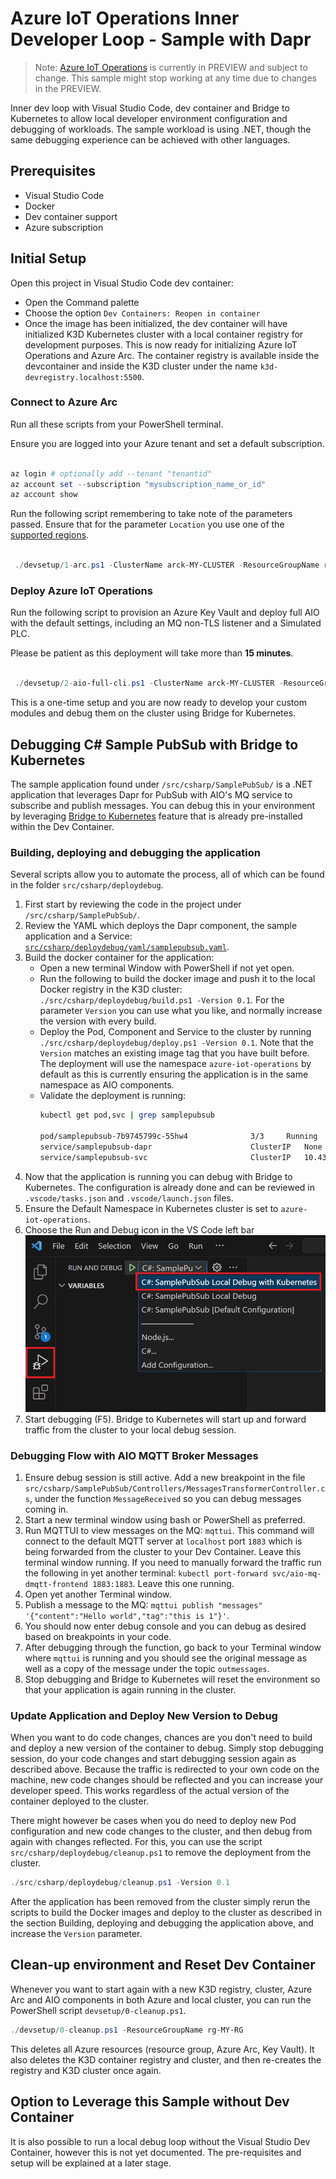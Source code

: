 # Azure IoT Operations Inner Developer Loop - Sample with Dapr

> Note: [Azure IoT Operations](https://learn.microsoft.com/en-us/azure/iot-operations/) is currently in PREVIEW and subject to change. This sample might stop working at any time due to changes in the PREVIEW.

Inner dev loop with Visual Studio Code, dev container and Bridge to Kubernetes to allow local developer environment configuration and debugging of workloads.
The sample workload is using .NET, though the same debugging experience can be achieved with other languages.

## Prerequisites

- Visual Studio Code
- Docker
- Dev container support
- Azure subscription

## Initial Setup

Open this project in Visual Studio Code dev container:

- Open the Command palette
- Choose the option `Dev Containers: Reopen in container`
- Once the image has been initialized, the dev container will have initialized K3D Kubernetes cluster with a local container registry for development purposes. This is now ready for initializing Azure IoT Operations and Azure Arc. The container registry is available inside the devcontainer and inside the K3D cluster under the name `k3d-devregistry.localhost:5500`.

### Connect to Azure Arc

Run all these scripts from your PowerShell terminal.

Ensure you are logged into your Azure tenant and set a default subscription.

```powershell
 
az login # optionally add --tenant "tenantid"
az account set --subscription "mysubscription_name_or_id"
az account show

```

Run the following script remembering to take note of the parameters passed. Ensure that for the parameter `Location` you use one of the [supported regions](https://learn.microsoft.com/en-us/azure/iot-operations/get-started/quickstart-deploy?tabs=linux).

```powershell
 
 ./devsetup/1-arc.ps1 -ClusterName arck-MY-CLUSTER -ResourceGroupName rg-MY-RG -Location northeurope

```

### Deploy Azure IoT Operations

Run the following script to provision an Azure Key Vault and deploy full AIO with the default settings,  including an MQ non-TLS listener and a Simulated PLC.

Please be patient as this deployment will take more than **15 minutes**.

```powershell
 
 ./devsetup/2-aio-full-cli.ps1 -ClusterName arck-MY-CLUSTER -ResourceGroupName rg-MY-RG -KeyVaultName kv-MY-KEYVAULTNAME

```

This is a one-time setup and you are now ready to develop your custom modules and debug them on the cluster using Bridge for Kubernetes.

## Debugging C# Sample PubSub with Bridge to Kubernetes

The sample application found under `/src/csharp/SamplePubSub/` is a .NET application that leverages Dapr for PubSub with AIO's MQ service to subscribe and publish messages. You can debug this in your environment by leveraging [Bridge to Kubernetes]() feature that is already pre-installed within the Dev Container.

### Building, deploying and debugging the application

Several scripts allow you to automate the process, all of which can be found in the folder `src/csharp/deploydebug`.

1. First start by reviewing the code in the project under `/src/csharp/SamplePubSub/`.
2. Review the YAML which deploys the Dapr component, the sample application and a Service: [`src/csharp/deploydebug/yaml/samplepubsub.yaml`](src/csharp/deploydebug/yaml/samplepubsub.yaml).
3. Build the docker container for the application:
    - Open a new terminal Window with PowerShell if not yet open.
    - Run the following to build the docker image and push it to the local Docker registry in the K3D cluster: ` ./src/csharp/deploydebug/build.ps1 -Version 0.1 `. For the parameter `Version` you can use what you like, and normally increase the version with every build.
    - Deploy the Pod, Component and Service to the cluster by running `./src/csharp/deploydebug/deploy.ps1 -Version 0.1`. Note that the `Version` matches an existing image tag that you have built before. The deployment will use the namespace `azure-iot-operations` by default as this is currently ensuring the application is in the same namespace as AIO components.
    - Validate the deployment is running:
        ```bash
        kubectl get pod,svc | grep samplepubsub

        pod/samplepubsub-7b9745799c-55hw4              3/3     Running   0             16m
        service/samplepubsub-dapr                      ClusterIP   None            <none>        80/TCP,50001/TCP,50002/TCP,9090/TCP             2d17h
        service/samplepubsub-svc                       ClusterIP   10.43.76.40     <none>        5111/TCP             2d17h
        ```
4. Now that the application is running you can debug with Bridge to Kubernetes. The configuration is already done and can be reviewed in `.vscode/tasks.json` and `.vscode/launch.json` files.
5. Ensure the Default Namespace in Kubernetes cluster is set to `azure-iot-operations`.
6. Choose the Run and Debug icon in the VS Code left bar ![img](./docs/images/debugwithk8s.png)
7. Start debugging (F5). Bridge to Kubernetes will start up and forward traffic from the cluster to your local debug session.

### Debugging Flow with AIO MQTT Broker Messages

1. Ensure debug session is still active. Add a new breakpoint in the file `src/csharp/SamplePubSub/Controllers/MessagesTransformerController.cs`, under the function `MessageReceived` so you can debug messages coming in.
1. Start a new terminal window using bash or PowerShell as preferred.
1. Run MQTTUI to view messages on the MQ: `mqttui`. This command will connect to the default MQTT server at `localhost` port `1883` which is being forwarded from the cluster to your Dev Container. Leave this terminal window running. If you need to manually forward the traffic run the following in yet another terminal: `kubectl port-forward svc/aio-mq-dmqtt-frontend 1883:1883`. Leave this one running.
1. Open yet another Terminal window.
1. Publish a message to the MQ: `mqttui publish "messages" '{"content":"Hello world","tag":"this is 1"}'`.
1. You should now enter debug console and you can debug as desired based on breakpoints in your code.
1. After debugging through the function, go back to your Terminal window where `mqttui` is running and you should see the original message as well as a copy of the message under the topic `outmessages`.
1. Stop debugging and Bridge to Kubernetes will reset the environment so that your application is again running in the cluster.

### Update Application and Deploy New Version to Debug

When you want to do code changes, chances are you don't need to build and deploy a new version of the container to debug. Simply stop debugging session, do your code changes and start debugging session again as described above. Because the traffic is redirected to your own code on the machine, new code changes should be reflected and you can increase your developer speed. This works regardless of the actual version of the container deployed to the cluster.

There might however be cases when you do need to deploy new Pod configuration and new code changes to the cluster, and then debug from again with changes reflected. For this, you can use the script `src/csharp/deploydebug/cleanup.ps1` to remove the deployment from the cluster.

```powershell
./src/csharp/deploydebug/cleanup.ps1 -Version 0.1
```

After the application has been removed from the cluster simply rerun the scripts to build the Docker images and deploy to the cluster as described in the section Building, deploying and debugging the application above, and increase the `Version` parameter.

## Clean-up environment and Reset Dev Container

Whenever you want to start again with a new K3D registry, cluster, Azure Arc and AIO components in both Azure and local cluster, you can run the PowerShell script `devsetup/0-cleanup.ps1`.

```powershell
./devsetup/0-cleanup.ps1 -ResourceGroupName rg-MY-RG
```

This deletes all Azure resources (resource group, Azure Arc, Key Vault). It also deletes the K3D container registry and cluster, and then re-creates the registry and K3D cluster once again.

## Option to Leverage this Sample without Dev Container

It is also possible to run a local debug loop without the Visual Studio Dev Container, however this is not yet documented. The pre-requisites and setup will be explained at a later stage.
